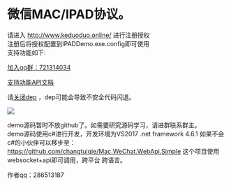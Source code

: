 # 微信MAC/IPAD协议。
 请进入  http://www.keduoduo.online/ 进行注册授权<br/>
 注册后将授权配置到IPADDemo.exe.config即可使用<br/>
 支持功能如下:<br/>

<a target="_blank" href="//shang.qq.com/wpa/qunwpa?idkey=3194af004cbc013eff0a61b99a46ae6f66c2c1f1fc62a9cdf58de1fd2b471058">加入qq群：721314034</a>
<br/>

<a target="_blank" href="https://github.com/changtuiqie/Mac.WeChat/blob/master/API.txt" title="支持功能API文档">支持功能API文档</a><br/>

请<a target="_blank" href="https://jingyan.baidu.com/article/335530daab956419cb41c38a.html">关闭dep</a> ，dep可能会导致不安全代码闪退。

![](https://github.com/changtuiqie/Mac.WeChat/blob/master/demo.gif) <br/>

demo源码暂时不放github了。如需要研究源码学习，请进群联系群主。<br/>
demo源码使用c#进行开发，开发环境为VS2017 .net framework 4.6.1
如果不会c#的小伙伴可以移步至：
https://github.com/changtuiqie/Mac.WeChat.WebApi.Simple
这个项目使用websocket+api即可调用，跨平台 跨语言。

作者qq：286513187
